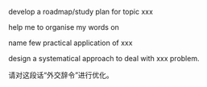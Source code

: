 develop a roadmap/study plan for topic xxx

help me to organise my words on

name few practical application of xxx

design a systematical approach to deal with xxx problem.

请对这段话“外交辞令”进行优化。
